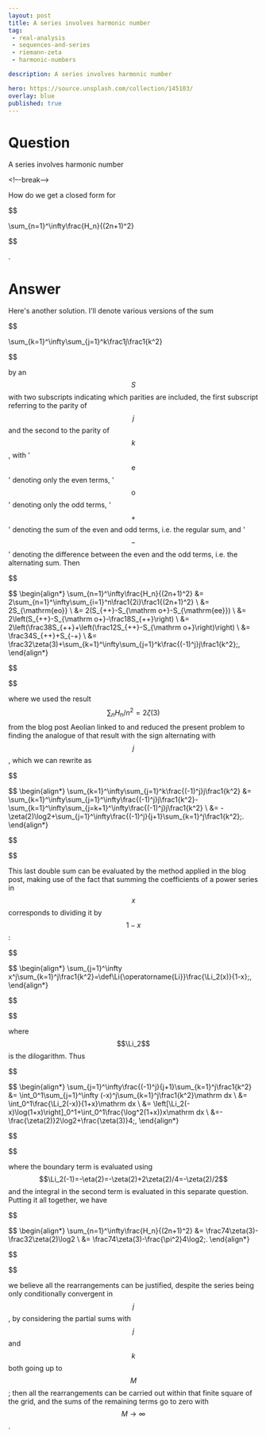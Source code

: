 ```yaml
---
layout: post
title: A series involves harmonic number
tag:
 - real-analysis
 - sequences-and-series
 - riemann-zeta
 - harmonic-numbers

description: A series involves harmonic number

hero: https://source.unsplash.com/collection/145103/
overlay: blue 
published: true
---
```


# Question 

A series involves harmonic number

<!–-break-–>


How do we get a closed form for


$$

\sum_{n=1}^\infty\frac{H_n}{(2n+1)^2}

$$


.

# Answer 


Here's another solution. I'll denote various versions of the sum


$$


\sum_{k=1}^\infty\sum_{j=1}^k\frac1j\frac1{k^2}


$$


by an $$S$$ with two subscripts indicating which parities are included, the first subscript referring to the parity of $$j$$ and the second to the parity of $$k$$, with '$$\mathrm e$$' denoting only the even terms, '$$\mathrm o$$' denoting only the odd terms, '$$+$$' denoting the sum of the even and odd terms, i.e. the regular sum, and '$$-$$' denoting the difference between the even and the odd terms, i.e. the alternating sum. Then


$$





$$
\begin{align*}
\sum_{n=1}^\infty\frac{H_n}{(2n+1)^2}
&=
2\sum_{n=1}^\infty\sum_{i=1}^n\frac1{2i}\frac1{(2n+1)^2}
\\
&=
2S_{\mathrm{eo}}
\\
&=
2(S_{++}-S_{\mathrm o+}-S_{\mathrm{ee}})
\\
&=
2\left(S_{++}-S_{\mathrm o+}-\frac18S_{++}\right)
\\
&=
2\left(\frac38S_{++}+\left(\frac12S_{++}-S_{\mathrm o+}\right)\right)
\\
&=
\frac34S_{++}+S_{-+}
\\
&=
\frac32\zeta(3)+\sum_{k=1}^\infty\sum_{j=1}^k\frac{(-1)^j}j\frac1{k^2}\;,
\end{align*}


$$


$$


where we used the result $$\sum_nH_n/n^2=2\zeta(3)$$ from the blog post Aeolian linked to and reduced the present problem to finding the analogue of that result with the sign alternating with $$j$$, which we can rewrite as


$$





$$
\begin{align*}
\sum_{k=1}^\infty\sum_{j=1}^k\frac{(-1)^j}j\frac1{k^2}
&=
\sum_{k=1}^\infty\sum_{j=1}^\infty\frac{(-1)^j}j\frac1{k^2}-\sum_{k=1}^\infty\sum_{j=k+1}^\infty\frac{(-1)^j}j\frac1{k^2}
\\
&=
-\zeta(2)\log2+\sum_{j=1}^\infty\frac{(-1)^j}{j+1}\sum_{k=1}^j\frac1{k^2}\;.
\end{align*}


$$


$$


This last double sum can be evaluated by the method applied in the blog post, making use of the fact that summing the coefficients of a power series in $$x$$ corresponds to dividing it by $$1-x$$:


$$





$$
\begin{align*}
\sum_{j=1}^\infty x^j\sum_{k=1}^j\frac1{k^2}=\def\Li{\operatorname{Li}}\frac{\Li_2(x)}{1-x}\;,
\end{align*}


$$


$$


where $$\Li_2$$ is the dilogarithm. Thus


$$





$$
\begin{align*}
\sum_{j=1}^\infty\frac{(-1)^j}{j+1}\sum_{k=1}^j\frac1{k^2}
&=
\int_0^1\sum_{j=1}^\infty (-x)^j\sum_{k=1}^j\frac1{k^2}\mathrm dx
\\
&=
\int_0^1\frac{\Li_2(-x)}{1+x}\mathrm dx
\\
&=
\left[\Li_2(-x)\log(1+x)\right]_0^1+\int_0^1\frac{\log^2(1+x)}x\mathrm dx
\\
&=-\frac{\zeta(2)}2\log2+\frac{\zeta(3)}4\;,
\end{align*}


$$


$$


where the boundary term is evaluated using $$\Li_2(-1)=-\eta(2)=-\zeta(2)+2\zeta(2)/4=-\zeta(2)/2$$ and the integral in the second term is evaluated in this separate question. Putting it all together, we have


$$





$$
\begin{align*}
\sum_{n=1}^\infty\frac{H_n}{(2n+1)^2}
&=
\frac74\zeta(3)-\frac32\zeta(2)\log2
\\
&=
\frac74\zeta(3)-\frac{\pi^2}4\log2\;.
\end{align*}


$$


$$


we believe all the rearrangements can be justified, despite the series being only conditionally convergent in $$j$$, by considering the partial sums with $$j$$ and $$k$$ both going up to $$M$$; then all the rearrangements can be carried out within that finite square of the grid, and the sums of the remaining terms go to zero with $$M\to\infty$$.

